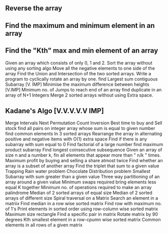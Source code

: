 ## Reverse the array
## Find the maximum and minimum element in an array
## Find the "Kth" max and min element of an array 
Given an array which consists of only 0, 1 and 2. Sort the array without using any sorting algo
Move all the negative elements to one side of the array 
Find the Union and Intersection of the two sorted arrays.
Write a program to cyclically rotate an array by one.
find Largest sum contiguous Subarray [V. IMP]
Minimise the maximum difference between heights [V.IMP]
Minimum no. of Jumps to reach end of an array
find duplicate in an array of N+1 Integers
Merge 2 sorted arrays without using Extra space.
## Kadane's Algo [V.V.V.V.V IMP]
Merge Intervals
Next Permutation
Count Inversion
Best time to buy and Sell stock
find all pairs on integer array whose sum is equal to given number
find common elements In 3 sorted arrays
Rearrange the array in alternating positive and negative items with O(1) extra space
Find if there is any subarray with sum equal to 0
Find factorial of a large number
find maximum product subarray 
Find longest coinsecutive subsequence
Given an array of size n and a number k, fin all elements that appear more than " n/k " times.
Maximum profit by buying and selling a share atmost twice
Find whether an array is a subset of another array
Find the triplet that sum to a given value
Trapping Rain water problem
Chocolate Distribution problem
Smallest Subarray with sum greater than a given value
Three way partitioning of an array around a given value
Minimum swaps required bring elements less equal K together
Minimum no. of operations required to make an array palindrome
Median of 2 sorted arrays of equal size
Median of 2 sorted arrays of different size
Spiral traversal on a Matrix
Search an element in a matriix
Find median in a row wise sorted matrix
Find row with maximum no. of 1's
Print elements in sorted order using row-column wise sorted matrix
Maximum size rectangle
Find a specific pair in matrix
Rotate matrix by 90 degrees
Kth smallest element in a row-cpumn wise sorted matrix
Common elements in all rows of a given matrix

